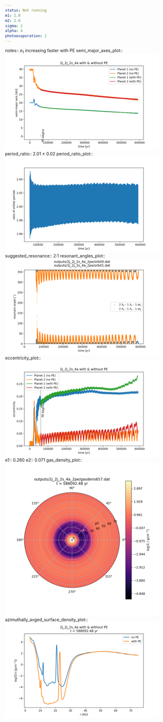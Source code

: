```yaml
---
status: Not running
m1: 2.0
m2: 2.0
sigma: 2
alpha: 4
photoevaporation: 2
---
```


notes:: $e_1$ increasing faster with PE
semi_major_axes_plot:: ![semi_major_axes_2j_2j_2s_4a_2pe.png](plots/semi_major_axes/semi_major_axes_2j_2j_2s_4a_2pe.png)
period_ratio:: 2.01 ± 0.02
period_ratio_plot:: ![period_ratio_2j_2j_2s_4a_2pe.png](plots/period_ratio/period_ratio_2j_2j_2s_4a_2pe.png)
suggested_resonance:: 2:1
resonant_angles_plot:: ![resonant_angles_2j_2j_2s_4a_2pe.png](plots/resonant_angles/resonant_angles_2j_2j_2s_4a_2pe.png)
eccentricity_plot:: ![eccentricity_2j_2j_2s_4a_2pe.png](plots/eccentricity/eccentricity_2j_2j_2s_4a_2pe.png)
e1:: 0.260
e2:: 0.071
gas_density_plot:: ![gas_density_2j_2j_2s_4a_2pe.png](plots/gas_density/gas_density_2j_2j_2s_4a_2pe.png)
azimuthally_avged_surface_density_plot:: ![azimuthally_avged_surface_density_2j_2j_2s_4a_2pe.png](plots/azimuthally_avged_surface_density/azimuthally_avged_surface_density_2j_2j_2s_4a_2pe.png)
